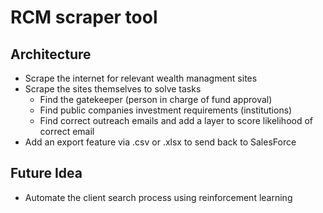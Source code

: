 # RCM scraper tool

## Architecture
- Scrape the internet for relevant wealth managment sites
- Scrape the sites themselves to solve tasks
    - Find the gatekeeper (person in charge of fund approval)
    - Find public companies investment requirements (institutions)
    - Find correct outreach emails and add a layer to score likelihood of correct email
- Add an export feature via .csv or .xlsx to send back to SalesForce

## Future Idea
- Automate the client search process using reinforcement learning 